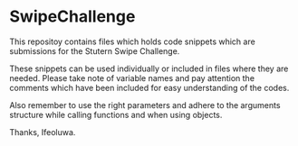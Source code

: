 # SwipeChallenge

This repositoy contains files which holds code snippets which are submissions for the Stutern Swipe Challenge.

These snippets can be used individually or included in files where they are needed.
Please take note of variable names and pay attention the comments which have been included for easy understanding of the codes.

Also remember to use the right parameters and adhere to the arguments structure while calling functions and when using objects.

Thanks,
Ifeoluwa.
